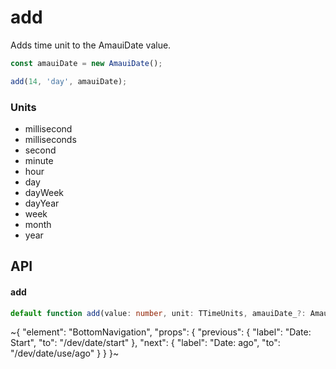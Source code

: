 
# add

Adds time unit to the AmauiDate value.

```ts
const amauiDate = new AmauiDate();

add(14, 'day', amauiDate);
```

### Units

- millisecond
- milliseconds
- second
- minute
- hour
- day
- dayWeek
- dayYear
- week
- month
- year

## API

#### add

```ts
default function add(value: number, unit: TTimeUnits, amauiDate_?: AmauiDate): AmauiDate;
```


~{
  "element": "BottomNavigation",
  "props": {
    "previous": {
      "label": "Date: Start",
      "to": "/dev/date/start"
    },
    "next": {
      "label": "Date: ago",
      "to": "/dev/date/use/ago"
    }
  }
}~

